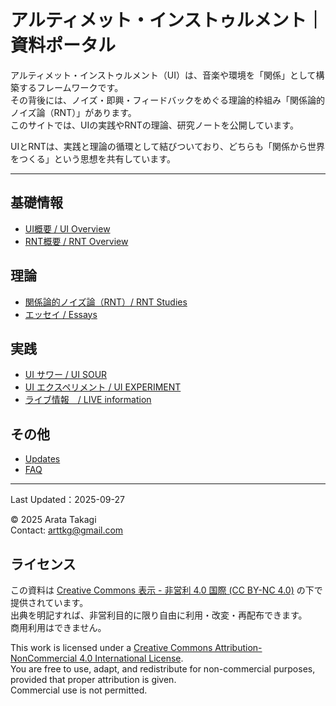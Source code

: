 # アルティメット・インストゥルメント｜資料ポータル

アルティメット・インストゥルメント（UI）は、音楽や環境を「関係」として構築するフレームワークです。  
その背後には、ノイズ・即興・フィードバックをめぐる理論的枠組み「関係論的ノイズ論（RNT）」があります。  
このサイトでは、UIの実践やRNTの理論、研究ノートを公開しています。


UIとRNTは、実践と理論の循環として結びついており、どちらも「関係から世界をつくる」という思想を共有しています。  


---

## 基礎情報
- [UI概要 / UI Overview](docs/overview.md)
- [RNT概要 / RNT Overview](docs/context.md)


## 理論
- [関係論的ノイズ論（RNT）/ RNT Studies](docs/studies/index.md)
- [エッセイ / Essays](https://note.com/arttkg/m/m7d6e093a18c1)


## 実践
- [UI サワー / UI SOUR](docs/ui_sour/index.md)
- [UI エクスペリメント / UI EXPERIMENT](docs/ui_experiment/index.md)
- [ライブ情報　/ LIVE information](live.md)


## その他
- [Updates](docs/updates.md)
- [FAQ](docs/faq.md)

---

Last Updated：2025-09-27

© 2025 Arata Takagi  
Contact: arttkg@gmail.com


## ライセンス

この資料は [Creative Commons 表示 - 非営利 4.0 国際 (CC BY-NC 4.0)](https://creativecommons.org/licenses/by-nc/4.0/deed.ja) の下で提供されています。  
出典を明記すれば、非営利目的に限り自由に利用・改変・再配布できます。  
商用利用はできません。


This work is licensed under a [Creative Commons Attribution-NonCommercial 4.0 International License](https://creativecommons.org/licenses/by-nc/4.0/).  
You are free to use, adapt, and redistribute for non-commercial purposes, provided that proper attribution is given.  
Commercial use is not permitted.

